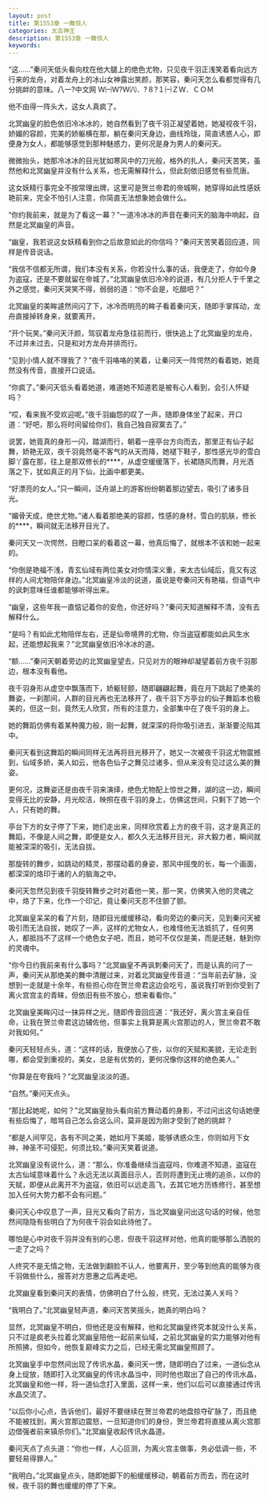 ```yaml
---
layout: post
title: 第1553章 一舞惊人
categories: 太古神王
description: 第1553章 一舞惊人
keywords:
---
```


“这……”秦问天低头看向枕在他大腿上的绝色尤物，只见夜千羽正浅笑着看向远方行来的龙舟，对着龙舟上的冰山女神露出笑颜，那笑容，秦问天怎么看都觉得有几分挑衅的意味。八一?中文网  Ｗ㈠Ｗ?Ｗ㈧．?８?１㈠ＺＷ．ＣＯＭ

他不由得一阵头大，这女人真疯了。

北冥幽皇的脸色依旧冷冰冰的，她自然看到了夜千羽正凝望着她，她凝视夜千羽，娇媚的容颜，完美的娇躯横在那，躺在秦问天身边，曲线玲珑，简直诱惑人心，即便身为女人，都能够感觉到那种魅惑力，更何况是身为男人的秦问天。

微微抬头，她那冷冰冰的目光犹如寒风中的刀光般，格外的扎人，秦问天苦笑，虽然他和北冥幽皇并没有什么关系，也无需解释什么，但此刻依旧感觉有些荒唐。

这女妖精行事完全不按常理出牌，这里可是贺兰帝君的帝城啊，她穿得如此性感妖艳前来，完全不怕引人注意，你简直无法想象她会做什么。

“你约我前来，就是为了看这一幕？”一道冷冰冰的声音在秦问天的脑海中响起，自然是北冥幽皇的声音。

“幽皇，我若说这女妖精看到你之后故意如此的你信吗？”秦问天苦笑着回应道，同样是传音说话。

“我信不信都无所谓，我们本没有关系，你若没什么事的话，我便走了，你如今身为盗寇，还是不要就留在帝城了。”北冥幽皇依旧冷冷的说道，有几分拒人于千里之外之感觉，秦问天哭笑不得，弱弱的道：“你不会是，吃醋吧？”

北冥幽皇的美眸遽然间闪了下，冰冷而明亮的眸子看着秦问天，随即手掌挥动，龙舟直接掉转身来，就要离开。

“开个玩笑。”秦问天汗颜，驾驭着龙舟急往前而行，很快追上了北冥幽皇的龙舟，不过并未过去，只是和对方龙舟并排而行。

“见到小情人就不理我了？”夜千羽咯咯的笑着，让秦问天一阵愕然的看着她，她竟然没有传音，直接开口说话。

“你疯了。”秦问天低头看着她道，难道她不知道若是被有心人看到，会引人怀疑吗？

“哎，看来我不受欢迎呢。”夜千羽幽怨的叹了一声，随即身体坐了起来，开口道：“好吧，那么将时间留给你们，我自己独自寂寞去了。”

说罢，她竟真的身形一闪，踏湖而行，朝着一座亭台方向而去，那里正有仙子起舞，娇艳无双，夜千羽竟然毫不客气的从天而降，她褪下鞋子，那性感光华的雪白脚丫露在那，往上是那双修长的****，从虚空缓缓落下，长裙随风而舞，月光洒落之下，犹如真正的月下仙，比画中都更美。

“好漂亮的女人。”只一瞬间，泛舟湖上的游客纷纷朝着那边望去，吸引了诸多目光。

“媚骨天成，绝世尤物。”诸人看着那绝美的容颜，性感的身材，雪白的肌肤，修长的****，瞬间就无法移开目光了。

秦问天又一次愕然，目瞪口呆的看着这一幕，他真后悔了，就根本不该和她一起来的。

“你倒是艳福不浅，青玄仙域有两位美女对你情深义重，来太古仙域后，竟又有这样的人间尤物陪伴身边。”北冥幽皇冷淡的说道，虽说是夸秦问天有艳福，但语气中的讽刺意味任谁都能够听得出来。

“幽皇，这些年我一直惦记着你的安危，你还好吗？”秦问天知道解释不清，没有去解释什么。

“是吗？有如此尤物陪伴左右，还是仙帝境界的尤物，你当盗寇都能如此风生水起，还能想起我来？”北冥幽皇依旧冷冰冰的道。

“额……”秦问天朝着旁边的北冥幽皇望去，只见对方的眼神却凝望着前方夜千羽那边，根本没有看他。

夜千羽身形从虚空中飘落而下，娇躯轻颤，随即翩翩起舞，竟在月下跳起了绝美的舞姿，一刹那间，人群的目光再也无法移开了，夜千羽下方亭台的仙子舞蹈本也极美的，但这一刻，竟然无人欣赏，所有的注意力，全部集中在了夜千羽的身上。

她的舞蹈仿佛有着某种魔力般，刚一起舞，就深深的将你吸引进去，渐渐要沦陷其中。

秦问天看到这舞蹈的瞬间同样无法再将目光移开了，她又一次被夜千羽这尤物震撼到，仙域多娇，美人如云，他各色仙子之舞见过诸多，但从来没有见过这么美的舞姿。

更何况，这舞姿还是由夜千羽来演绎，绝色尤物配上惊世之舞，湖的这一边，瞬间变得无比的安静，月光皎洁，映照在夜千羽的身上，仿佛这世间，只剩下了她一个人，只有她的舞。

亭台下方的女子停了下来，她们走出来，同样欣赏着上方的夜千羽，这才是真正的舞蹈，不像是人间之舞，即便是女人，都久久无法移开目光，非大毅力者，瞬间就能被深深的吸引，无法自拔。

那旋转的舞步，如跳动的精灵，那摆动着的身姿，那风中摇曳的长，每一个画面，都深深的烙印于诸的人的脑海之中。

秦问天忽然见到夜千羽旋转舞步之时对着他一笑，那一笑，仿佛笑入他的灵魂之中，烙了下来，化作一个印记，竟让秦问天忍不住颤了颤。

北冥幽皇呆呆的看了片刻，随即目光缓缓移动，看向旁边的秦问天，见到秦问天被吸引而无法自拔，她叹了一声，这样的尤物女人，也难怪他无法抵抗了，任何男人，都抵挡不了这样一个绝色女子吧，而且，她可不仅仅是美，而是还魅，魅到你的灵魂中。

“你今日约我前来有什么事吗？”北冥幽皇不再讽刺秦问天了，而是认真的问了一声，秦问天从那绝美的舞中清醒过来，对着北冥幽皇传音道：“当年前去矿脉，没想到一走就是十余年，有些担心你在贺兰帝君这边会吃亏，虽说我打听到你受到了离火宫宫主的青睐，但依旧有些不放心，想来看看你。”

北冥幽皇美眸闪过一抹异样之光，随即传音回应道：“我还好，离火宫主亲自任命，让我在贺兰帝君这边辅佐他，但事实上我算是离火宫那边的人，贺兰帝君不敢对我如何。”

秦问天轻轻点头，道：“这样的话，我便放心了些，以你的天赋和美貌，无论走到哪，都会受到重视的，美女，总是有优势的，更何况像你这样的绝色美人。”

“你算是在夸我吗？”北冥幽皇淡淡的道。

“自然。”秦问天点头。

“那比起她呢，如何？”北冥幽皇抬头看向前方舞动着的身影，不过问出这句话她便有些后悔了，暗骂自己怎么会这么问，莫非是因为刚才受到了她的挑衅？

“都是人间罕见，各有不同之美，她如月下美姬，能够诱惑众生，你则如月下女神，神圣不可侵犯，何须比较。”秦问天笑着说道。

北冥幽皇没有说什么，道：“那么，你准备继续当盗寇吗，你难道不知道，盗寇在太古仙域意味着什么？永远无法以真面目示人，否则将遭到无止境的追杀，以你的天赋，即便从此离开不为盗寇，依旧可以远走高飞，去其它地方历练修行，甚至想加入任何大势力都不会有问题。”

秦问天心中叹息了一声，目光又看向了前方，当北冥幽皇问出这句话的时候，他忽然间隐隐有些明白了为何夜千羽会如此待他了。

哪怕是心中对夜千羽并没有别的心思，但夜千羽这样对他，他真的能够那么洒脱的一走了之吗？

人终究不是无情之物，无法做到翻脸不认人，他要离开，至少等到他真的能够为夜千羽做些什么，报答对方恩惠之后再走吧。

北冥幽皇看到秦问天的表情，仿佛明白了什么般，终究，无法过美人关吗？

“我明白了。”北冥幽皇轻声道，秦问天苦笑摇头，她真的明白吗？

显然，北冥幽皇不明白，但他还是没有解释，他和北冥幽皇终究本就没什么关系，只不过是疯老头拉着北冥幽皇陪他一起前来仙域，之前北冥幽皇的实力能够对他有所照拂，但如今，他恢复巅峰实力之后，已经无需北冥幽皇照顾了。

北冥幽皇手中忽然间出现了传讯水晶，秦问天一愣，随即明白了过来，一道仙念从身上绽放，随即打入北冥幽皇的传讯水晶当中，同时他也取出了自己的传讯水晶，北冥幽皇和他一样，将一道仙念打入里面，这样一来，他们以后可以直接通过传讯水晶交流了。

“以后你小心点，告诉他们，最好不要继续在贺兰帝君的地盘掠夺矿脉了，而且绝不能被找到，离火宫那边震怒，一旦知道你们的身份，贺兰帝君将直接从离火宫那边借强者前来镇杀你们。”北冥幽皇收起传讯水晶道。

秦问天点了点头道：“你也一样，人心叵测，为离火宫主做事，务必低调一些，不要轻易得罪人。”

“我明白。”北冥幽皇点头，随即她脚下的船缓缓移动，朝着前方而去，而在这时候，夜千羽的舞也缓缓的停了下来。
